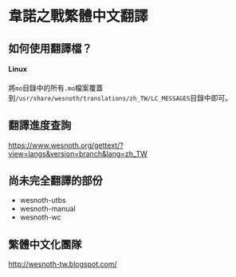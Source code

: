 韋諾之戰繁體中文翻譯
==========

## 如何使用翻譯檔？

#### Linux

將`mo`目錄中的所有`.mo`檔案覆蓋到`/usr/share/wesnoth/translations/zh_TW/LC_MESSAGES`目錄中即可。

## 翻譯進度查詢

https://www.wesnoth.org/gettext/?view=langs&version=branch&lang=zh_TW

## 尚未完全翻譯的部份

* wesnoth-utbs
* wesnoth-manual
* wesnoth-wc

## 繁體中文化團隊

http://wesnoth-tw.blogspot.com/